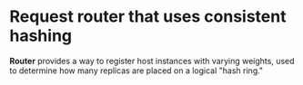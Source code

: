 # Request router that uses consistent hashing

**Router** provides a way to register host instances with varying weights,
used to determine how many replicas are placed on a logical "hash ring."


